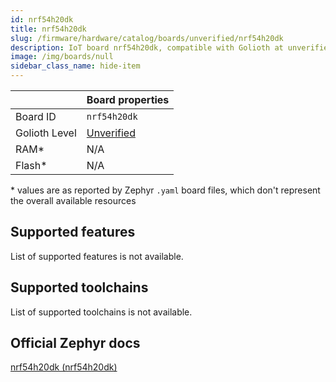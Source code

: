 ```yaml
---
id: nrf54h20dk
title: nrf54h20dk
slug: /firmware/hardware/catalog/boards/unverified/nrf54h20dk
description: IoT board nrf54h20dk, compatible with Golioth at unverified level.
image: /img/boards/null
sidebar_class_name: hide-item
---
```


[//]: # (This is an auto-generated file, do not edit! Changes to it will be lost upon re-generation)



|                | Board properties     |
| -------------  | -------------------- |
| Board ID       | `nrf54h20dk` |
| Golioth Level  | [Unverified](/firmware/hardware#unverified-boards) |
| RAM*           | N/A |
| Flash*         | N/A |

\* values are as reported by Zephyr `.yaml` board files, which don't represent the overall available resources



## Supported features

List of supported features is not available.

## Supported toolchains

List of supported toolchains is not available.

## Official Zephyr docs

[nrf54h20dk (nrf54h20dk)](https://docs.zephyrproject.org/latest/boards/nordic/nrf54h20dk/doc/index.html)
